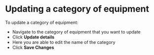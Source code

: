 # Updating a category of equipment

To update a category of equipment:

* Navigate to the category of equipment that you want to update
* Click **Update details**
* Here you are able to edit the name of the category
* Click **Save Changes**

